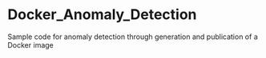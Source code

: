 # Docker_Anomaly_Detection
Sample code for anomaly detection through generation and publication of a Docker image
